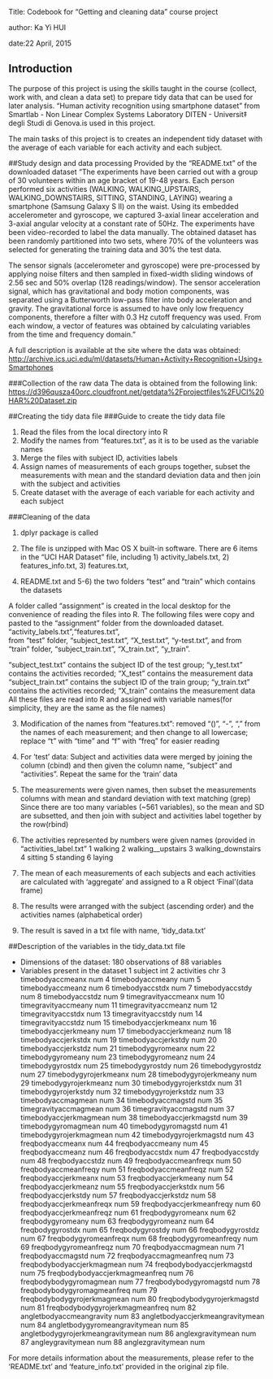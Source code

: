 Title: Codebook for “Getting and cleaning data” course project

author: Ka Yi HUI

date:22 April, 2015 

## Introduction
The purpose of this project is using the skills taught in the course (collect, work with, and clean a data set) to prepare tidy 
data that can be used for later analysis. “Human activity recognition using smartphone dataset” from Smartlab - Non Linear 
Complex Systems Laboratory DITEN - Universit‡ degli Studi di Genova.is used in this project.

The main tasks of this project is to creates an independent tidy dataset with the average of each variable for each activity and 
each subject.

##Study design and data processing
Provided by the “README.txt” of the downloaded dataset
“The experiments have been carried out with a group of 30 volunteers within an age bracket of 19-48 years. 
Each person performed six activities (WALKING, WALKING_UPSTAIRS, WALKING_DOWNSTAIRS, SITTING, STANDING, LAYING) wearing a 
smartphone (Samsung Galaxy S II) on the waist. Using its embedded accelerometer and gyroscope, we captured 3-axial linear 
acceleration and 3-axial angular velocity at a constant rate of 50Hz. The experiments have been video-recorded to label the 
data manually. The obtained dataset has been randomly partitioned into two sets, where 70% of the volunteers was selected for 
generating the training data and 30% the test data. 

The sensor signals (accelerometer and gyroscope) were pre-processed by applying noise filters and then sampled in fixed-width 
sliding windows of 2.56 sec and 50% overlap (128 readings/window). The sensor acceleration signal, which has gravitational and 
body motion components, was separated using a Butterworth low-pass filter into body acceleration and gravity. The gravitational 
force is assumed to have only low frequency components, therefore a filter with 0.3 Hz cutoff frequency was used. From each 
window, a vector of features was obtained by calculating variables from the time and frequency domain.” 

A full description is available at the site where the data was obtained: 
http://archive.ics.uci.edu/ml/datasets/Human+Activity+Recognition+Using+Smartphones 

###Collection of the raw data
The data is obtained from the following link:
https://d396qusza40orc.cloudfront.net/getdata%2Fprojectfiles%2FUCI%20HAR%20Dataset.zip 
 
##Creating the tidy data file 
###Guide to create the tidy data file
1. Read the files from the local directory into R
2. Modify the names from “features.txt”, as it is to be used as the variable names
3. Merge the files with subject ID, activities labels 
4. Assign names of measurements of each groups together, subset the measurements with mean and the standard deviation data and 
then join with the subject and activities 
5. Create dataset with the average of each variable for each activity and each subject
 
###Cleaning of the data
1. dplyr package is called

2. The file is unzipped with Mac OS X built-in software.
There are 6 items in the “UCI HAR Dataset” file, including 1) activity_labels.txt, 2) features_info.txt, 3) features.txt, 
4) README.txt and 5-6) the two folders “test” and “train” which contains the datasets 

A folder called “assignment” is created in the local desktop for the convenience of reading the files into R. The following 
files were copy and pasted to the “assignment” folder from the downloaded dataset. “activity_labels.txt”,“features.txt”,  
from “test” folder, “subject_test.txt”, “X_test.txt”,  “y-test.txt”, and from “train” folder, “subject_train.txt”, “X_train.txt”,
“y_train”. 
 
“subject_test.txt” contains the subject ID of the test group; “y_test.txt” contains the activities recorded; “X_test” contains
the measurement data
“subject_train.txt” contains the subject ID of the train group; “y_train.txt” contains the activities recorded; “X_train” contains 
the measurement data
All these files are read into R and assigned with variable names(for simplicity, they are the same as the file names)
  
3. Modification of the names from “features.txt”:
   removed “()”, “-”, “,” from the names of each measurement; and then change to all   lowercase; replace “t” with “time” and 
   “f” with “freq” for easier reading

4. For ‘test’ data: 
Subject and activities data were merged by joining the column (cbind) and then given the column name, “subject” and “activities”.
Repeat the same for the ‘train’ data

 5. The measurements were given names, then subset the measurements columns with mean and standard deviation with text matching (grep)
Since there are too many variables (~561 variables), so the mean and SD are subsetted, and then join with subject and activities 
label together by the row(rbind)

6. The activities represented by numbers were given names (provided in “activities_label.txt”
1 walking
2 walking__upstairs
3 walking_downstairs
4 sitting
5 standing
6 laying

7. The mean of each measurements of each subjects and each activities are calculated with ‘aggregate’ and assigned to a 
R object ‘Final’(data frame)

8. The results were arranged with the subject (ascending order) and the activities names (alphabetical order)

9. The result is saved in a txt file with name, ‘tidy_data.txt’

##Description of the variables in the tidy_data.txt file
- Dimensions of the dataset: 180 observations of 88 variables
 - Variables present in the dataset
1	subject	int
2	activities	chr
3	timebodyaccmeanx	num
4	timebodyaccmeany	num
5	timebodyaccmeanz	num
6	timebodyaccstdx	num
7	timebodyaccstdy	num
8	timebodyaccstdz	num
9	timegravityaccmeanx	num
10	timegravityaccmeany	num
11	timegravityaccmeanz	num
12	timegravityaccstdx	num
13	timegravityaccstdy	num
14	timegravityaccstdz	num
15	timebodyaccjerkmeanx	num
16	timebodyaccjerkmeany	num
17	timebodyaccjerkmeanz	num
18	timebodyaccjerkstdx	num
19	timebodyaccjerkstdy	num
20	timebodyaccjerkstdz	num
21	timebodygyromeanx	num
22	timebodygyromeany	num
23	timebodygyromeanz	num
24	timebodygyrostdx	num
25	timebodygyrostdy	num
26	timebodygyrostdz	num
27	timebodygyrojerkmeanx	num
28	timebodygyrojerkmeany	num
29	timebodygyrojerkmeanz	num
30	timebodygyrojerkstdx	num
31	timebodygyrojerkstdy	num
32	timebodygyrojerkstdz	num
33	timebodyaccmagmean	num
34	timebodyaccmagstd	num
35	timegravityaccmagmean	num
36	timegravityaccmagstd	num
37	timebodyaccjerkmagmean	num
38	timebodyaccjerkmagstd	num
39	timebodygyromagmean	num
40	timebodygyromagstd	num
41	timebodygyrojerkmagmean	num
42	timebodygyrojerkmagstd	num
43	freqbodyaccmeanx	num
44	freqbodyaccmeany	num
45	freqbodyaccmeanz	num
46	freqbodyaccstdx	num
47	freqbodyaccstdy	num
48	freqbodyaccstdz	num
49	freqbodyaccmeanfreqx	num
50	freqbodyaccmeanfreqy	num
51	freqbodyaccmeanfreqz	num
52	freqbodyaccjerkmeanx	num
53	freqbodyaccjerkmeany	num
54	freqbodyaccjerkmeanz	num
55	freqbodyaccjerkstdx	num
56	freqbodyaccjerkstdy	num
57	freqbodyaccjerkstdz	num
58	freqbodyaccjerkmeanfreqx	num
59	freqbodyaccjerkmeanfreqy	num
60	freqbodyaccjerkmeanfreqz	num
61	freqbodygyromeanx	num
62	freqbodygyromeany	num
63	freqbodygyromeanz	num
64	freqbodygyrostdx	num
65	freqbodygyrostdy	num
66	freqbodygyrostdz	num
67	freqbodygyromeanfreqx	num
68	freqbodygyromeanfreqy	num
69	freqbodygyromeanfreqz	num
70	freqbodyaccmagmean	num
71	freqbodyaccmagstd	num
72	freqbodyaccmagmeanfreq	num
73	freqbodybodyaccjerkmagmean	num
74	freqbodybodyaccjerkmagstd	num
75	freqbodybodyaccjerkmagmeanfreq	num
76	freqbodybodygyromagmean	num
77	freqbodybodygyromagstd	num
78	freqbodybodygyromagmeanfreq	num
79	freqbodybodygyrojerkmagmean	num
80	freqbodybodygyrojerkmagstd	num
81	freqbodybodygyrojerkmagmeanfreq	num
82	angletbodyaccmeangravity	num
83	angletbodyaccjerkmeangravitymean	num
84	angletbodygyromeangravitymean	num
85	angletbodygyrojerkmeangravitymean	num
86	anglexgravitymean	num
87	angleygravitymean	num
88	anglezgravitymean	num

For more details information about the measurements, please refer to the ‘README.txt’ and ‘feature_info.txt’ provided in the 
original zip file.

